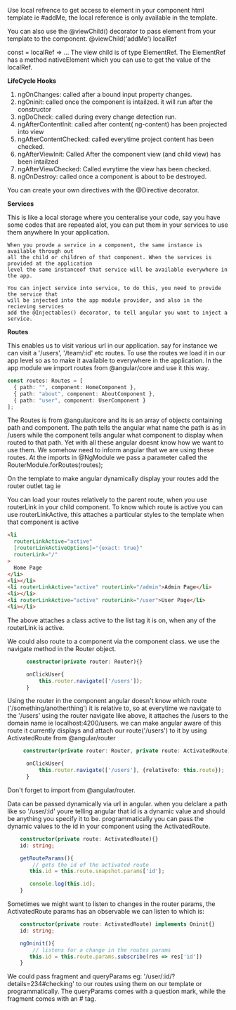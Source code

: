 Use local refrence to get access to element in your component html template
ie #addMe, the local reference is only available in the template.

You can also use the @viewChild() decorator to pass element from your template
to the component.
@viewChild('addMe') localRef

const = localRef => ...
The view child is of type ElementRef. The ElementRef has a method nativeElement which you can use
to get the value of the localRef.

**LifeCycle Hooks**

1. ngOnChanges: called after a bound input property changes.
1. ngOninit: called once the component is intailzed. it will run after the constructor
1. ngDoCheck: called during every change detection run.
1. ngAfterContentInit: called after content( ng-content) has been projected into view
1. ngAfterContentChecked: called everytime project content has been checked.
1. ngAfterViewInit: Called After the component view (and child view) has been intailzed
1. ngAfterViewChecked: Called evrytime the view has been checked.
1. ngOnDestroy: called once a component is about to be destroyed.

You can create your own directives with the @Directive decorator.

**Services**

This is like a local storage where you centeralise your code, say you have some
codes that are repeated alot, you can put them in your services to use them anywhere
In your application.

    When you provde a service in a component, the same instance is available through out
    all the child or children of that component. When the services is provided at the application
    level the same instanceof that service will be available everywhere in the app.

    You can inject service into service, to do this, you need to provide the service that
    will be injected into the app module provider, and also in the recieving services
    add the @Injectables() decorator, to tell angular you want to inject a service.

**Routes**

This enables us to visit various url in our application. say for instance we can visit
a '/users', '/team/:id' etc routes.
To use the routes we load it in our app level so as to make it available to
everywhere in the application.
In the app module we import routes from @angular/core and use it this way.

```ts
const routes: Routes = [
  { path: "", component: HomeComponent },
  { path: "about", component: AboutComponent },
  { path: "user", component: UserComponent }
];
```

The Routes is from @angular/core and its is an array of objects containing path and component.
The path tells the angular what name the path is as in /users while the component
tells angular what component to display when routed to that path. Yet with all these
angular doesnt know how we want to use them.
We somehow need to inform angular that we are using these routes. At the imports in @NgModule
we pass a parameter called the RouterModule.forRoutes(routes);

On the template to make angular dynamically display your routes add the router outlet tag
ie <router-outlet></router-outlet>

You can load your routes relatively to the parent route, when you use routerLink in your
child component. To know which route is active you can use routerLinkActive, this attaches
a particular styles to the template when that component is active

```html
<li
  routerLinkActive="active"
  [routerLinkActiveOptions]="{exact: true}"
  routerLink="/"
>
  Home Page
</li>
<li></li>
<li routerLinkActive="active" routerLink="/admin">Admin Page</li>
<li></li>
<li routerLinkActive="active" routerLink="/user">User Page</li>
<li></li>
```

The above attaches a class active to the list tag it is on, when any of the routerLink is active.

We could also route to a component via the component class. we use the navigate method in
the Router object.

```ts
      constructor(private router: Router){}

      onClickUser{
          this.router.navigate(['/users']);
      }
```

Using the router in the component angular doesn't know which route ('/something/anotherthing') it is relative to, so at everytime we navigate to the '/users' using the router navigate like above, it attaches the /users to the domain name ie localhost:4200/users. we can make angular aware of this route it currently displays and attach our route('/users') to it by using ActivatedRoute from @angular/router

```ts
     constructor(private router: Router, private route: ActivatedRoute){}

      onClickUser{
          this.router.navigate(['/users'], {relativeTo: this.route});
      }
```

Don't forget to import from @angular/router.

Data can be passed dynamically via url in angular. when you delclare a path like so '/user/:id' youre telling angular that id is a dynamic value and should be anything you specify it to be. programmatically you can pass the dynamic values to the id in your component using the ActivatedRoute.

```ts
    constructor(private route: ActivatedRoute){}
    id: string;

    getRouteParams(){
        // gets the id of the activated route
       this.id = this.route.snapshot.params['id'];

       console.log(this.id);
    }
```

Sometimes we might want to listen to changes in the router params, the ActivatedRoute params has an observable we can listen to which is:

```ts
    constructor(private route: ActivatedRoute) implements Oninit{}
    id: string;

    ngOninit(){
        // listens for a change in the routes params
       this.id = this.route.params.subscribe(res => res['id'])
    }
```

We could pass fragment and queryParams eg: '/user/:id/?details=234#checking' to our routes using them on our template or programmatically. The queryParams comes with a question mark, while the fragment comes with an # tag.
